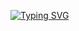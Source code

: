 [![Typing SVG](https://readme-typing-svg.herokuapp.com/?lines=Silahkan+Baca+Cara+Deploy+di+Branch+Main)](https://github.com/NadifMasamba/CMT-Hero)
